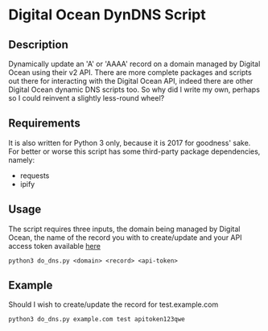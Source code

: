 Digital Ocean DynDNS Script
===========================

Description
-----------
Dynamically update an 'A' or 'AAAA' record on a domain managed by Digital Ocean using their v2 API.  There are more complete packages and scripts out there for interacting with the Digital Ocean API, indeed there are other Digital Ocean dynamic DNS scripts too.  So why did I write my own, perhaps so I could reinvent a slightly less-round wheel?

Requirements
------------
It is also written for Python 3 only, because it is 2017 for goodness' sake.  For better or worse this script has some third-party package dependencies, namely:
 - requests
 - ipify

Usage
-----
The script requires three inputs, the domain being managed by Digital Ocean, the name of the record you with to create/update and your API access token available [here](https://cloud.digitalocean.com/settings/applications)

`python3 do_dns.py <domain> <record> <api-token>`

Example
-------
Should I wish to create/update the record for test.example.com

`python3 do_dns.py example.com test apitoken123qwe`
